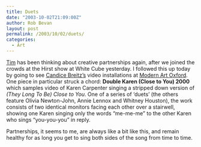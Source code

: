 ```yaml
---
title: Duets
date: "2003-10-02T21:09:00Z"
author: Rob Bevan
layout: post
permalink: /2003/10/02/duets/
categories:
  - Art
---
```

[Tim][1] has been thinking about creative partnerships again, after we joined the crowds at the Hirst show at White Cube yesterday. I followed this up today by going to see [Candice Breitz&#8217;s][2] video installations at [Modern Art Oxford][3]. One piece in particular struck a chord: **Double Karen (Close to You) 2000** which samples video of Karen Carpenter singing a stripped down version of *(They Long To Be) Close to You*. One of a series of &#8216;duets&#8217; (the others feature Olivia Newton-John, Annie Lennox and Whitney Houston), the work consists of two identical monitors facing each other over a stairwell, showing one Karen singing only the words &#8220;me-me-me&#8221; to the other Karen who sings &#8220;you-you-you&#8221; in reply.

Partnerships, it seems to me, are always like a bit like this, and remain healthy for as long you get to sing both sides of the song from time to time.

 [1]: http://timwright.typepad.com/inresidence/2003/10/damien_hirst.html
 [2]: http://observer.guardian.co.uk/magazine/story/0,11913,1027836,00.html
 [3]: http://www.moma.org.uk/press/releases/press_cb_pr.html
